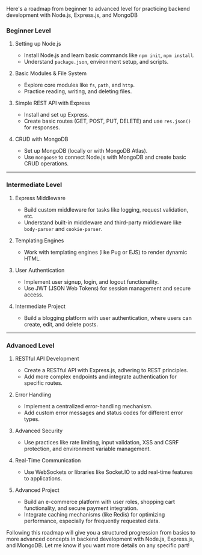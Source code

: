 Here's a roadmap from beginner to advanced level for practicing backend development with Node.js, Express.js, and MongoDB

### Beginner Level
1. Setting up Node.js
   - Install Node.js and learn basic commands like `npm init`, `npm install`.
   - Understand `package.json`, environment setup, and scripts.

2. Basic Modules & File System
   - Explore core modules like `fs`, `path`, and `http`.
   - Practice reading, writing, and deleting files.

3. Simple REST API with Express
   - Install and set up Express.
   - Create basic routes (GET, POST, PUT, DELETE) and use `res.json()` for responses.

4. CRUD with MongoDB
   - Set up MongoDB (locally or with MongoDB Atlas).
   - Use `mongoose` to connect Node.js with MongoDB and create basic CRUD operations.

---

### Intermediate Level
1. Express Middleware
   - Build custom middleware for tasks like logging, request validation, etc.
   - Understand built-in middleware and third-party middleware like `body-parser` and `cookie-parser`.

2. Templating Engines
   - Work with templating engines (like Pug or EJS) to render dynamic HTML.

3. User Authentication
   - Implement user signup, login, and logout functionality.
   - Use JWT (JSON Web Tokens) for session management and secure access.

4. Intermediate Project
   - Build a blogging platform with user authentication, where users can create, edit, and delete posts.

---

### Advanced Level
1. RESTful API Development
   - Create a RESTful API with Express.js, adhering to REST principles.
   - Add more complex endpoints and integrate authentication for specific routes.

2. Error Handling
   - Implement a centralized error-handling mechanism.
   - Add custom error messages and status codes for different error types.

3. Advanced Security
   - Use practices like rate limiting, input validation, XSS and CSRF protection, and environment variable management.

4. Real-Time Communication
   - Use WebSockets or libraries like Socket.IO to add real-time features to applications.

5. Advanced Project
   - Build an e-commerce platform with user roles, shopping cart functionality, and secure payment integration.
   - Integrate caching mechanisms (like Redis) for optimizing performance, especially for frequently requested data.

Following this roadmap will give you a structured progression from basics to more advanced concepts in backend development with Node.js, Express.js, and MongoDB. Let me know if you want more details on any specific part!